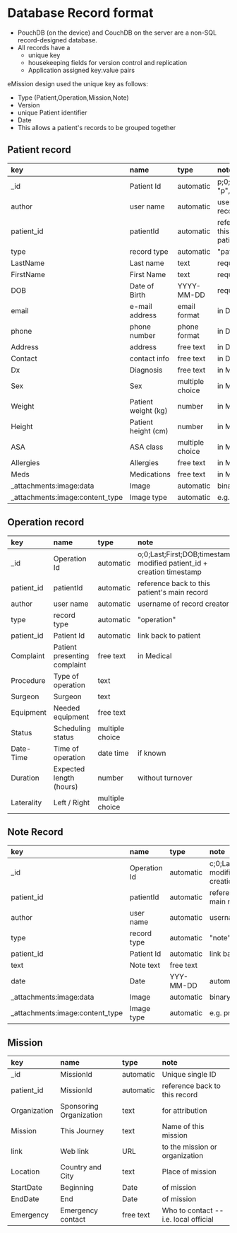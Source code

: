 # Database Record format

* PouchDB (on the device) and CouchDB on the server are a non-SQL record-designed database. 
* All records have a 
  * unique key
  * housekeeping fields for version control and replication
  * Application assigned key:value pairs

eMission design used the unique key as follows:

* Type (Patient,Operation,Mission,Note)
* Version
* unique Patient identifier
* Date
* This allows a patient's records to be grouped together

## Patient record

|key|name|type|note|
|:-|:-|:-|:-|
|_id|Patient Id|automatic|p;0;Last;First;DOB "p",version,...|
|author|user name|automatic|username of record creator|
|patient_id|patientId|automatic|reference back to this (main patient) record|
|type|record type|automatic|"patient"|
|LastName|Last name|text|required|
|FirstName|First Name|text|required|
|DOB|Date of Birth|YYYY-MM-DD|required|
|email|e-mail address|email format|in Demographics|
|phone|phone number|phone format|in Demographics|
|Address|address |free text|in Demographics|
|Contact|contact info|free text|in Demographics|
|Dx|Diagnosis| free text|in Medical|
|Sex|Sex| multiple choice|in Medical|
|Weight|Patient weight (kg)|number|in Medical|
|Height|Patient height (cm)|number|in Medical|
|ASA|ASA class|multiple choice|in Medical|
|Allergies|Allergies|free text|in Medical|
|Meds|Medications|free text|in Medical|
|_attachments:image:data|Image|automatic|binary image data|
|_attachments:image:content_type|Image type|automatic|e.g. png||

## Operation record

|key|name|type|note|
|:-|:-|:-|:-|
|_id|Operation Id|automatic|o;0;Last;First;DOB;timestamp modified patient_id + creation timestamp |
|patient_id|patientId|automatic|reference back to this patient's main record|
|author|user name|automatic|username of record creator|
|type|record type|automatic|"operation"|
|patient_id|Patient Id|automatic|link back to patient|
|Complaint|Patient presenting complaint|free text|in Medical|
|Procedure|Type of operation|text||
|Surgeon|Surgeon|text||
|Equipment|Needed equipment|free text||
|Status|Scheduling status|multiple choice||
|Date-Time|Time of operation|date time|if known|
|Duration|Expected length (hours)|number|without turnover|
|Laterality|Left / Right|multiple choice||

## Note Record

|key|name|type|note|
|:-|:-|:-|:-|
|_id|Operation Id|automatic|c;0;Last;First;DOB;timestamp modified patient_id + creation timestamp |
|patient_id|patientId|automatic|reference back to patient's main record|
|author|user name|automatic|username of record creator|
|type|record type|automatic|"note"|
|patient_id|Patient Id|automatic|link back to patient|
|text|Note text|free text||
|date|Date|YYY-MM-DD|automatic and editable|
|_attachments:image:data|Image|automatic|binary image data|
|_attachments:image:content_type|Image type|automatic|e.g. png||

## Mission
|key|name|type|note|
|:-|:-|:-|:-|
|_id|MissionId|automatic|Unique single ID|
|patient_id|MissionId|automatic|reference back to this record|
|Organization|Sponsoring Organization|text|for attribution|
|Mission|This Journey|text|Name of this mission|
|link|Web link|URL|to the mission or organization|
|Location|Country and City|text|Place of mission|
|StartDate|Beginning|Date|of mission|
|EndDate|End|Date|of mission|
|Emergency|Emergency contact|free text|Who to contact -- i.e. local official|

